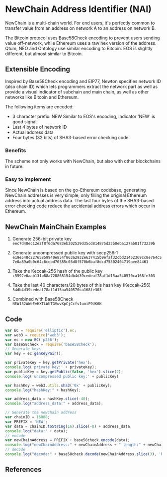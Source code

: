 # NewChain Address Identifier (NAI)
NewChain is a multi-chain world. For end users, it's perfectly common to transfer value from an address on network A to an address on network B.

The Bitcoin protocol uses Base58Check encoding to prevent users sending value off-network, while Ethereum uses a raw hex version of the address.
Qtum, NEO and Ontology use similar encoding to Bitcoin. EOS is slightly different, but almost similar to Bitcoin.

## Extensible Encoding

Inspired by Base58Check encoding and EIP77, Newton specifies network ID (also chain ID) which lets programmers extract the network part as well as provide a visual indicator of subchain and main chain, as well as other networks like Bitcoin and Ethereum.

The following items are encoded:

* 3 character prefix: NEW
Similar to EOS's encoding, indicator 'NEW' is good signal.
* Last 4 bytes of network ID
* Actual address data
* Four bytes (32 bits) of SHA3-based error checking code

### Benefits
The scheme not only works with NewChain, but also with other blockchains in future.

### Easy to Implement

Since NewChain is based on the go-Ethereum codebase, generating NewChain addresses is very simple, only filling the original Ethereum address into actual address data. The last four bytes of the SHA3-based error checking code reduce the accidental address errors which occur in Ethereum.

## NewChain MainChain Examples
1. Generate 256-bit private key
`
eec7d48ec12e2f8f6da7683eb202529d35cd814875d23b0eba127ab01f73239b
`

2. Generate uncompressed public key with secp256r1
`
e19e548c22765859940e854f863a2932e637415b9efaf32cbd21452369cc8e764c57e0a89a0b0c64c6cebd70385c03d8f570b6baf8dcd75502404719aee84461
`

3. Take the Keccak-256 hash of the public key
`
c5592e6aab131b88a728868154db4d39cedeaf78af1d15aa540570ca168fe303
`

4. Take the last 40 characters/20 bytes of this hash key (Keccak-256)
`
54db4d39cedeaf78af1d15aa540570ca168fe303
`

5. Combined with Base58Check
`
NEW132AWeEvHXTLWbTGVwvXpCjCcfv1uoiF9UK6K
`

## Code

```javascript
var EC = require('elliptic').ec;
var web3 = require('web3');
var ec = new EC('p256');
var base58check = require('base58check');
// Generate keys
var key = ec.genKeyPair();

var privateKey = key.getPrivate('hex');
console.log('private key:' + privateKey);
var publicKey = key.getPublic(false, 'hex').slice(2);
console.log('uncompressed public key:' + publicKey)

var hashKey = web3.utils.sha3('0x' + publicKey);
console.log("hashKey:" + hashKey);

var address_data = hashKey.slice(-40);
console.log("address_data:" + address_data);

// Generate the newchain address
var chainID = 16888;
var PREFIX = 'NEW';
var data = chainID.toString(16).slice(-8) + address_data;
console.log("data:" + data);
// encode
var newChainAddress = PREFIX + base58check.encode(data);
console.log("newChainAddress:" + newChainAddress + " length:" + newChainAddress.length);
// decode
console.log("decode:" + base58check.decode(newChainAddress.slice(3), 'hex').data);
```

## References
